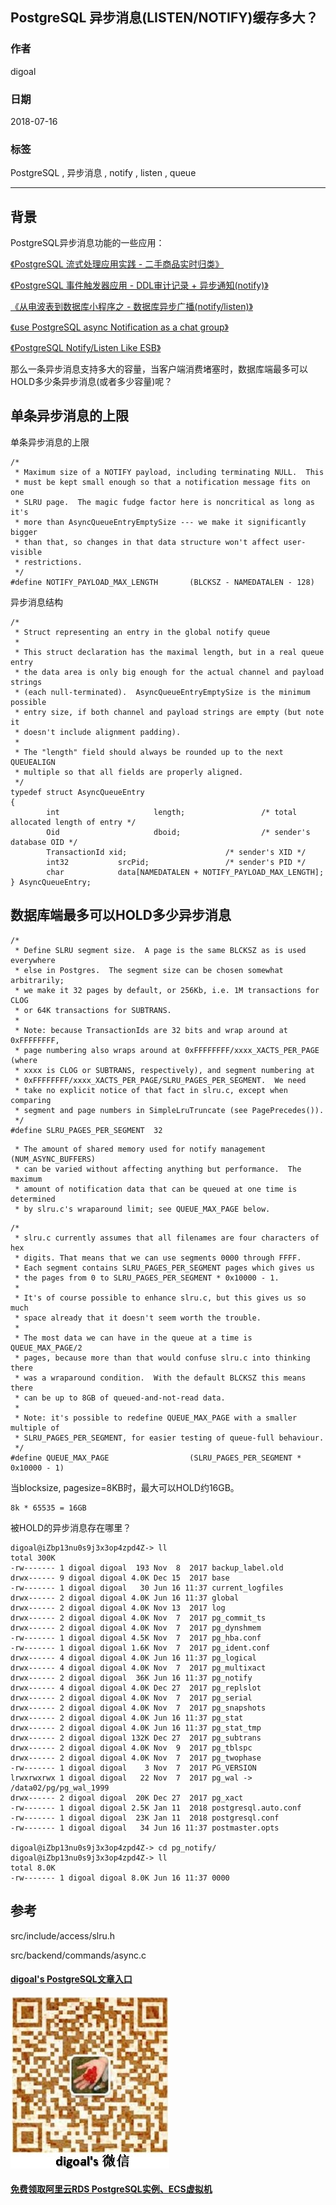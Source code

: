 ## PostgreSQL 异步消息(LISTEN/NOTIFY)缓存多大？  
                                                                     
### 作者                                                                     
digoal                                                                     
                                                                     
### 日期                                                                     
2018-07-16  
                                                                     
### 标签                                                                     
PostgreSQL , 异步消息 , notify , listen , queue     
                                                                     
----                                                                     
                                                                     
## 背景     
PostgreSQL异步消息功能的一些应用：  
  
[《PostgreSQL 流式处理应用实践 - 二手商品实时归类》](../201807/20180713_03.md)    
  
[《PostgreSQL 事件触发器应用 - DDL审计记录 + 异步通知(notify)》](../201709/20170925_02.md)    
  
[《从电波表到数据库小程序之 - 数据库异步广播(notify/listen)》](../201701/20170116_01.md)    
  
[《use PostgreSQL async Notification as a chat group》](../201505/20150525_04.md)    
  
[《PostgreSQL Notify/Listen Like ESB》](../201111/20111122_01.md)    
  
那么一条异步消息支持多大的容量，当客户端消费堵塞时，数据库端最多可以HOLD多少条异步消息(或者多少容量)呢？  
  
## 单条异步消息的上限  
单条异步消息的上限  
  
```  
/*  
 * Maximum size of a NOTIFY payload, including terminating NULL.  This  
 * must be kept small enough so that a notification message fits on one  
 * SLRU page.  The magic fudge factor here is noncritical as long as it's  
 * more than AsyncQueueEntryEmptySize --- we make it significantly bigger  
 * than that, so changes in that data structure won't affect user-visible  
 * restrictions.  
 */  
#define NOTIFY_PAYLOAD_MAX_LENGTH       (BLCKSZ - NAMEDATALEN - 128)  
```  
  
异步消息结构  
  
```  
/*  
 * Struct representing an entry in the global notify queue  
 *  
 * This struct declaration has the maximal length, but in a real queue entry  
 * the data area is only big enough for the actual channel and payload strings  
 * (each null-terminated).  AsyncQueueEntryEmptySize is the minimum possible  
 * entry size, if both channel and payload strings are empty (but note it  
 * doesn't include alignment padding).  
 *  
 * The "length" field should always be rounded up to the next QUEUEALIGN  
 * multiple so that all fields are properly aligned.  
 */  
typedef struct AsyncQueueEntry  
{  
        int                     length;                 /* total allocated length of entry */  
        Oid                     dboid;                  /* sender's database OID */  
        TransactionId xid;                      /* sender's XID */  
        int32           srcPid;                 /* sender's PID */  
        char            data[NAMEDATALEN + NOTIFY_PAYLOAD_MAX_LENGTH];  
} AsyncQueueEntry;  
```  
  
## 数据库端最多可以HOLD多少异步消息  
  
```  
/*  
 * Define SLRU segment size.  A page is the same BLCKSZ as is used everywhere  
 * else in Postgres.  The segment size can be chosen somewhat arbitrarily;  
 * we make it 32 pages by default, or 256Kb, i.e. 1M transactions for CLOG  
 * or 64K transactions for SUBTRANS.  
 *  
 * Note: because TransactionIds are 32 bits and wrap around at 0xFFFFFFFF,  
 * page numbering also wraps around at 0xFFFFFFFF/xxxx_XACTS_PER_PAGE (where  
 * xxxx is CLOG or SUBTRANS, respectively), and segment numbering at  
 * 0xFFFFFFFF/xxxx_XACTS_PER_PAGE/SLRU_PAGES_PER_SEGMENT.  We need  
 * take no explicit notice of that fact in slru.c, except when comparing  
 * segment and page numbers in SimpleLruTruncate (see PagePrecedes()).  
 */  
#define SLRU_PAGES_PER_SEGMENT  32  
```  
  
```  
 * The amount of shared memory used for notify management (NUM_ASYNC_BUFFERS)  
 * can be varied without affecting anything but performance.  The maximum  
 * amount of notification data that can be queued at one time is determined  
 * by slru.c's wraparound limit; see QUEUE_MAX_PAGE below.  
```  
  
  
```  
/*  
 * slru.c currently assumes that all filenames are four characters of hex  
 * digits. That means that we can use segments 0000 through FFFF.  
 * Each segment contains SLRU_PAGES_PER_SEGMENT pages which gives us  
 * the pages from 0 to SLRU_PAGES_PER_SEGMENT * 0x10000 - 1.  
 *  
 * It's of course possible to enhance slru.c, but this gives us so much  
 * space already that it doesn't seem worth the trouble.  
 *  
 * The most data we can have in the queue at a time is QUEUE_MAX_PAGE/2  
 * pages, because more than that would confuse slru.c into thinking there  
 * was a wraparound condition.  With the default BLCKSZ this means there  
 * can be up to 8GB of queued-and-not-read data.  
 *  
 * Note: it's possible to redefine QUEUE_MAX_PAGE with a smaller multiple of  
 * SLRU_PAGES_PER_SEGMENT, for easier testing of queue-full behaviour.  
 */  
#define QUEUE_MAX_PAGE                  (SLRU_PAGES_PER_SEGMENT * 0x10000 - 1)  
```  
  
当blocksize, pagesize=8KB时，最大可以HOLD约16GB。  
  
```  
8k * 65535 = 16GB  
```  
  
被HOLD的异步消息存在哪里？  
  
```  
digoal@iZbp13nu0s9j3x3op4zpd4Z-> ll  
total 300K  
-rw------- 1 digoal digoal  193 Nov  8  2017 backup_label.old  
drwx------ 9 digoal digoal 4.0K Dec 15  2017 base  
-rw------- 1 digoal digoal   30 Jun 16 11:37 current_logfiles  
drwx------ 2 digoal digoal 4.0K Jun 16 11:37 global  
drwx------ 2 digoal digoal 4.0K Nov 13  2017 log  
drwx------ 2 digoal digoal 4.0K Nov  7  2017 pg_commit_ts  
drwx------ 2 digoal digoal 4.0K Nov  7  2017 pg_dynshmem  
-rw------- 1 digoal digoal 4.5K Nov  7  2017 pg_hba.conf  
-rw------- 1 digoal digoal 1.6K Nov  7  2017 pg_ident.conf  
drwx------ 4 digoal digoal 4.0K Jun 16 11:37 pg_logical  
drwx------ 4 digoal digoal 4.0K Nov  7  2017 pg_multixact  
drwx------ 2 digoal digoal  36K Jun 16 11:37 pg_notify  
drwx------ 4 digoal digoal 4.0K Dec 27  2017 pg_replslot  
drwx------ 2 digoal digoal 4.0K Nov  7  2017 pg_serial  
drwx------ 2 digoal digoal 4.0K Nov  7  2017 pg_snapshots  
drwx------ 2 digoal digoal 4.0K Jun 16 11:37 pg_stat  
drwx------ 2 digoal digoal 4.0K Jun 16 11:37 pg_stat_tmp  
drwx------ 2 digoal digoal 132K Dec 27  2017 pg_subtrans  
drwx------ 2 digoal digoal 4.0K Nov  9  2017 pg_tblspc  
drwx------ 2 digoal digoal 4.0K Nov  7  2017 pg_twophase  
-rw------- 1 digoal digoal    3 Nov  7  2017 PG_VERSION  
lrwxrwxrwx 1 digoal digoal   22 Nov  7  2017 pg_wal -> /data02/pg/pg_wal_1999  
drwx------ 2 digoal digoal  20K Dec 27  2017 pg_xact  
-rw------- 1 digoal digoal 2.5K Jan 11  2018 postgresql.auto.conf  
-rw------- 1 digoal digoal  23K Jan 11  2018 postgresql.conf  
-rw------- 1 digoal digoal   34 Jun 16 11:37 postmaster.opts  
  
digoal@iZbp13nu0s9j3x3op4zpd4Z-> cd pg_notify/  
digoal@iZbp13nu0s9j3x3op4zpd4Z-> ll  
total 8.0K  
-rw------- 1 digoal digoal 8.0K Jun 16 11:37 0000  
```  
  
## 参考  
src/include/access/slru.h  
  
src/backend/commands/async.c  
    
  
  
  
  
  
  
  
  
  
  
  
  
  
  
  
#### [digoal's PostgreSQL文章入口](https://github.com/digoal/blog/blob/master/README.md "22709685feb7cab07d30f30387f0a9ae")
  
  
![digoal's weixin](../pic/digoal_weixin.jpg "f7ad92eeba24523fd47a6e1a0e691b59")
  
  
  
  
  
  
  
  
#### [免费领取阿里云RDS PostgreSQL实例、ECS虚拟机](https://www.aliyun.com/database/postgresqlactivity "57258f76c37864c6e6d23383d05714ea")
  
